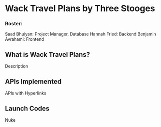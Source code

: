 # Wack Travel Plans by Three Stooges

### Roster:
Saad Bhuiyan: Project Manager, Database
Hannah Fried: Backend
Benjamin Avrahami: Frontend

## What is Wack Travel Plans?
Description

## APIs Implemented
APIs with Hyperlinks

## Launch Codes
Nuke
